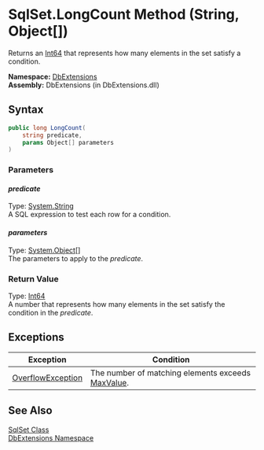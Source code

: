 SqlSet.LongCount Method (String, Object[])
==========================================
Returns an [Int64][1] that represents how many elements in the set satisfy a condition.

**Namespace:** [DbExtensions][2]  
**Assembly:** DbExtensions (in DbExtensions.dll)

Syntax
------

```csharp
public long LongCount(
	string predicate,
	params Object[] parameters
)
```

### Parameters

#### *predicate*
Type: [System.String][3]  
A SQL expression to test each row for a condition.

#### *parameters*
Type: [System.Object][4][]  
The parameters to apply to the *predicate*.

### Return Value
Type: [Int64][1]  
A number that represents how many elements in the set satisfy the condition in the *predicate*.

Exceptions
----------

Exception              | Condition                                              
---------------------- | ------------------------------------------------------ 
[OverflowException][5] | The number of matching elements exceeds [MaxValue][6]. 


See Also
--------
[SqlSet Class][7]  
[DbExtensions Namespace][2]  

[1]: http://msdn.microsoft.com/en-us/library/6yy583ek
[2]: ../README.md
[3]: http://msdn.microsoft.com/en-us/library/s1wwdcbf
[4]: http://msdn.microsoft.com/en-us/library/e5kfa45b
[5]: http://msdn.microsoft.com/en-us/library/41ktf3wy
[6]: http://msdn.microsoft.com/en-us/library/xkeewe20
[7]: README.md